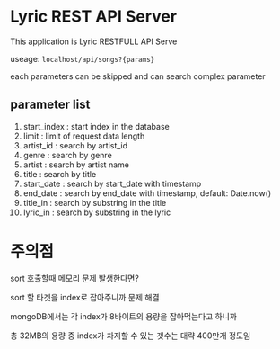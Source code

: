
Lyric REST API Server
=============

This application is Lyric RESTFULL API Serve

useage: ```localhost/api/songs?{params}```

each parameters can be skipped and can search complex parameter

## parameter list

1. start_index : start index in the database
2. limit : limit of request data length
3. artist_id : search by artist_id
4. genre : search by genre
5. artist : search by artist name
6. title : search by title
7. start_date : search by start_date with timestamp
8. end_date : search by end_date with timestamp, default: Date.now()
9. title_in : search by substring in the title
10. lyric_in : search by substring in the lyric

주의점
================
sort 호출할때 메모리 문제 발생한다면?

sort 할 타겟을 index로 잡아주니까 문제 해결

mongoDB에서는 각 index가 8바이트의 용량을 잡아먹는다고 하니까

총 32MB의 용량 중 index가 차지할 수 있는 갯수는 대략 400만개 정도임
